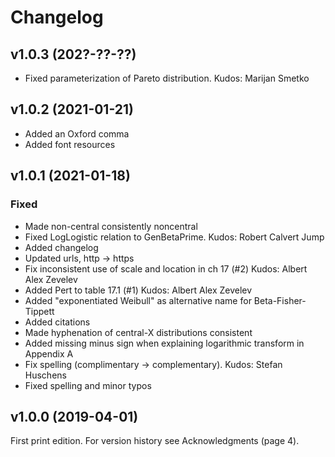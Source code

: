 # Changelog


## v1.0.3 (202?-??-??)
- Fixed parameterization of Pareto distribution. Kudos: Marijan Smetko



## v1.0.2 (2021-01-21)
- Added an Oxford comma
- Added font resources



## v1.0.1 (2021-01-18)

### Fixed
- Made non-central consistently noncentral
- Fixed LogLogistic relation to GenBetaPrime. Kudos: Robert Calvert Jump
- Added changelog
- Updated urls, http -> https
- Fix inconsistent use of scale and location in ch 17 (#2) Kudos: Albert Alex Zevelev
- Added Pert to table 17.1 (#1) Kudos: Albert Alex Zevelev
- Added "exponentiated Weibull" as alternative name for Beta-Fisher-Tippett
- Added citations
- Made hyphenation of central-X distributions consistent
- Added missing minus sign when explaining logarithmic transform in Appendix A
- Fix spelling (complimentary -> complementary). Kudos: Stefan Huschens
- Fixed spelling and minor typos



## v1.0.0 (2019-04-01)
First print edition. For version history see Acknowledgments (page 4).
